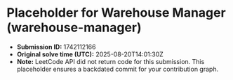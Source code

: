 # Placeholder for Warehouse Manager (warehouse-manager)

- **Submission ID:** 1742112166
- **Original solve time (UTC):** 2025-08-20T14:01:30Z
- **Note:** LeetCode API did not return code for this submission.
  This placeholder ensures a backdated commit for your contribution graph.
